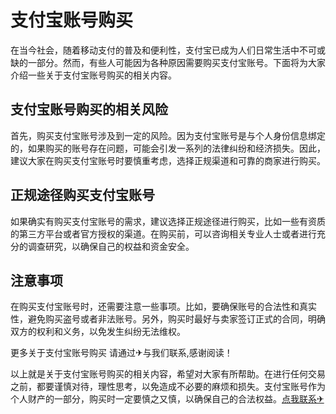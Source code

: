 # 支付宝账号购买

在当今社会，随着移动支付的普及和便利性，支付宝已成为人们日常生活中不可或缺的一部分。然而，有些人可能因为各种原因需要购买支付宝账号。下面将为大家介绍一些关于支付宝账号购买的相关内容。

## 支付宝账号购买的相关风险

首先，购买支付宝账号涉及到一定的风险。因为支付宝账号是与个人身份信息绑定的，如果购买的账号存在问题，可能会引发一系列的法律纠纷和经济损失。因此，建议大家在购买支付宝账号时要慎重考虑，选择正规渠道和可靠的商家进行购买。

## 正规途径购买支付宝账号

如果确实有购买支付宝账号的需求，建议选择正规途径进行购买，比如一些有资质的第三方平台或者官方授权的渠道。在购买前，可以咨询相关专业人士或者进行充分的调查研究，以确保自己的权益和资金安全。

## 注意事项

在购买支付宝账号时，还需要注意一些事项。比如，要确保账号的合法性和真实性，避免购买盗号或者非法账号。另外，购买时最好与卖家签订正式的合同，明确双方的权利和义务，以免发生纠纷无法维权。

更多关于支付宝账号购买 请通过✈与我们联系,感谢阅读！

以上就是关于支付宝账号购买的相关内容，希望对大家有所帮助。在进行任何交易之前，都要谨慎对待，理性思考，以免造成不必要的麻烦和损失。支付宝账号作为个人财产的一部分，购买时一定要慎之又慎，以确保自己的合法权益。[点我联系✈](https://www.G208.com)